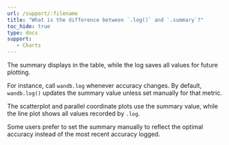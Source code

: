 ```yaml
---
url: /support/:filename
title: "What is the difference between `.log()` and `.summary`?"
toc_hide: true
type: docs
support:
   - Charts
---
```

The summary displays in the table, while the log saves all values for future plotting.

For instance, call `wandb.log` whenever accuracy changes. By default, `wandb.log()` updates the summary value unless set manually for that metric.

The scatterplot and parallel coordinate plots use the summary value, while the line plot shows all values recorded by `.log`.

Some users prefer to set the summary manually to reflect the optimal accuracy instead of the most recent accuracy logged.